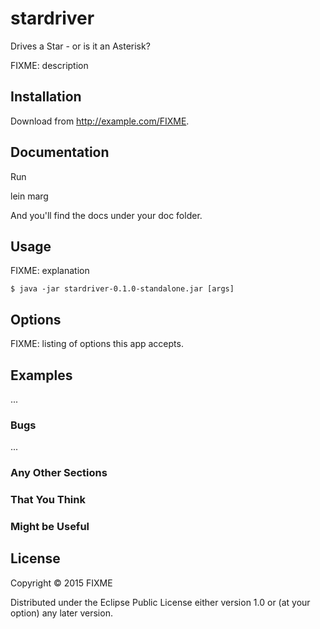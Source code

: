 # stardriver

Drives a Star - or is it an Asterisk?

FIXME: description

## Installation

Download from http://example.com/FIXME.

## Documentation

Run

   lein marg

And you'll find the docs under your doc folder.


## Usage

FIXME: explanation

    $ java -jar stardriver-0.1.0-standalone.jar [args]

## Options

FIXME: listing of options this app accepts.

## Examples

...

### Bugs

...

### Any Other Sections
### That You Think
### Might be Useful

## License

Copyright © 2015 FIXME

Distributed under the Eclipse Public License either version 1.0 or (at
your option) any later version.
